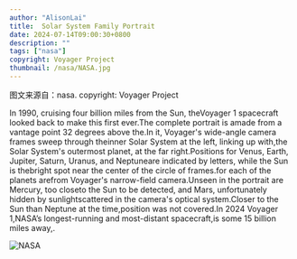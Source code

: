 ```yaml
---
author: "AlisonLai"
title:  Solar System Family Portrait 
date: 2024-07-14T09:00:30+0800
description: ""
tags: ["nasa"]
copyright: Voyager Project
thumbnail: /nasa/NASA.jpg
---
```

图文来源自：nasa.  copyright: Voyager Project

  In 1990, cruising four billion miles from the Sun, theVoyager 1 spacecraft looked back to make this first ever.The complete portrait is amade from a vantage point 32 degrees above the.In it, Voyager's wide-angle camera frames sweep through theinner Solar System at the left, linking up with,the Solar System's outermost planet, at the far right.Positions for Venus, Earth, Jupiter, Saturn, Uranus, and Neptuneare indicated by letters, while the Sun is thebright spot near the center of the circle of frames.for each of the planets arefrom Voyager's narrow-field camera.Unseen in the portrait are Mercury, too closeto the Sun to be detected, and Mars, unfortunately hidden by sunlightscattered in the camera's optical system.Closer to the Sun than Neptune at the time,position was not covered.In 2024 Voyager 1,NASA’s longest-running and most-distant spacecraft,is some 15 billion miles away,.

![NASA](/nasa/NASA.jpg)